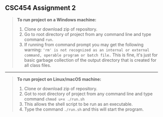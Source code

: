 **CSC454 Assignment 2**
-------------------

> **To run project on a Windows machine:**
> 
>  1. Clone or download zip of repository.
>  2. Go to root directory of project from any command line and type command `run`.
> 	 3. If running from command prompt you may get the following warning: `'rm' is not recognized as an internal or external command, operable
> program or batch file.` This is fine, it's just for basic garbage
> collection of the output directory that is created for all class
> files.


----------


> **To run project on Linux/macOS machine:**
> 
>  1. Clone or download zip of repository.
>  2. Got to root directory of project from any command line and type command `chmod u+x ./run.sh`
> 	 3. This allows the shell script to be run as an executable.
>  4. Type the command `./run.sh` and this will start the program.
